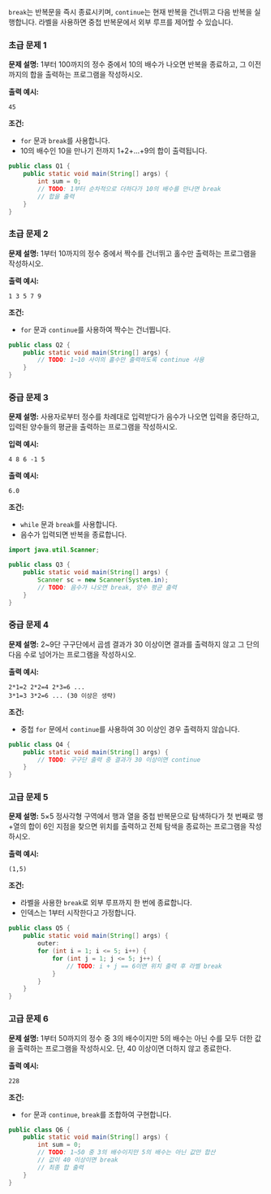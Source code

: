 `break`는 반복문을 즉시 종료시키며, `continue`는 현재 반복을 건너뛰고 다음 반복을 실행합니다. 라벨을 사용하면 중첩 반복문에서 외부 루프를 제어할 수 있습니다.

### 초급 문제 1

**문제 설명:** 1부터 100까지의 정수 중에서 10의 배수가 나오면 반복을 종료하고, 그 이전까지의 합을 출력하는 프로그램을 작성하시오.

**출력 예시:**

```
45
```

**조건:**

- `for` 문과 `break`를 사용합니다.
- 10의 배수인 10을 만나기 전까지 1+2+...+9의 합이 출력됩니다.

```java
public class Q1 {
    public static void main(String[] args) {
        int sum = 0;
        // TODO: 1부터 순차적으로 더하다가 10의 배수를 만나면 break
        // 합을 출력
    }
}
```

### 초급 문제 2

**문제 설명:** 1부터 10까지의 정수 중에서 짝수를 건너뛰고 홀수만 출력하는 프로그램을 작성하시오.

**출력 예시:**

```
1 3 5 7 9
```

**조건:**

- `for` 문과 `continue`를 사용하여 짝수는 건너뜁니다.

```java
public class Q2 {
    public static void main(String[] args) {
        // TODO: 1~10 사이의 홀수만 출력하도록 continue 사용
    }
}
```

### 중급 문제 3

**문제 설명:** 사용자로부터 정수를 차례대로 입력받다가 음수가 나오면 입력을 중단하고, 입력된 양수들의 평균을 출력하는 프로그램을 작성하시오.

**입력 예시:**

```
4 8 6 -1 5
```

**출력 예시:**

```
6.0
```

**조건:**

- `while` 문과 `break`를 사용합니다.
- 음수가 입력되면 반복을 종료합니다.

```java
import java.util.Scanner;

public class Q3 {
    public static void main(String[] args) {
        Scanner sc = new Scanner(System.in);
        // TODO: 음수가 나오면 break, 양수 평균 출력
    }
}
```

### 중급 문제 4

**문제 설명:** 2~9단 구구단에서 곱셈 결과가 30 이상이면 결과를 출력하지 않고 그 단의 다음 수로 넘어가는 프로그램을 작성하시오.

**출력 예시:**

```
2*1=2 2*2=4 2*3=6 ...
3*1=3 3*2=6 ... (30 이상은 생략)
```

**조건:**

- 중첩 `for` 문에서 `continue`를 사용하여 30 이상인 경우 출력하지 않습니다.

```java
public class Q4 {
    public static void main(String[] args) {
        // TODO: 구구단 출력 중 결과가 30 이상이면 continue
    }
}
```

### 고급 문제 5

**문제 설명:** 5×5 정사각형 구역에서 행과 열을 중첩 반복문으로 탐색하다가 첫 번째로 행+열의 합이 6인 지점을 찾으면 위치를 출력하고 전체 탐색을 종료하는 프로그램을 작성하시오.

**출력 예시:**

```
(1,5)
```

**조건:**

- 라벨을 사용한 `break`로 외부 루프까지 한 번에 종료합니다.
- 인덱스는 1부터 시작한다고 가정합니다.

```java
public class Q5 {
    public static void main(String[] args) {
        outer:
        for (int i = 1; i <= 5; i++) {
            for (int j = 1; j <= 5; j++) {
                // TODO: i + j == 6이면 위치 출력 후 라벨 break
            }
        }
    }
}
```

### 고급 문제 6

**문제 설명:** 1부터 50까지의 정수 중 3의 배수이지만 5의 배수는 아닌 수를 모두 더한 값을 출력하는 프로그램을 작성하시오. 단, 40 이상이면 더하지 않고 종료한다.

**출력 예시:**

```
228
```

**조건:**

- `for` 문과 `continue`, `break`를 조합하여 구현합니다.

```java
public class Q6 {
    public static void main(String[] args) {
        int sum = 0;
        // TODO: 1~50 중 3의 배수이지만 5의 배수는 아닌 값만 합산
        // 값이 40 이상이면 break
        // 최종 합 출력
    }
}
```